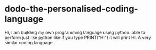 # dodo-the-personalised-coding-language
Hi, I am building my own programming language using python. 
able to perform just like python
like if you type PRINT("HI") it will print HI.
A very similar coding language .
